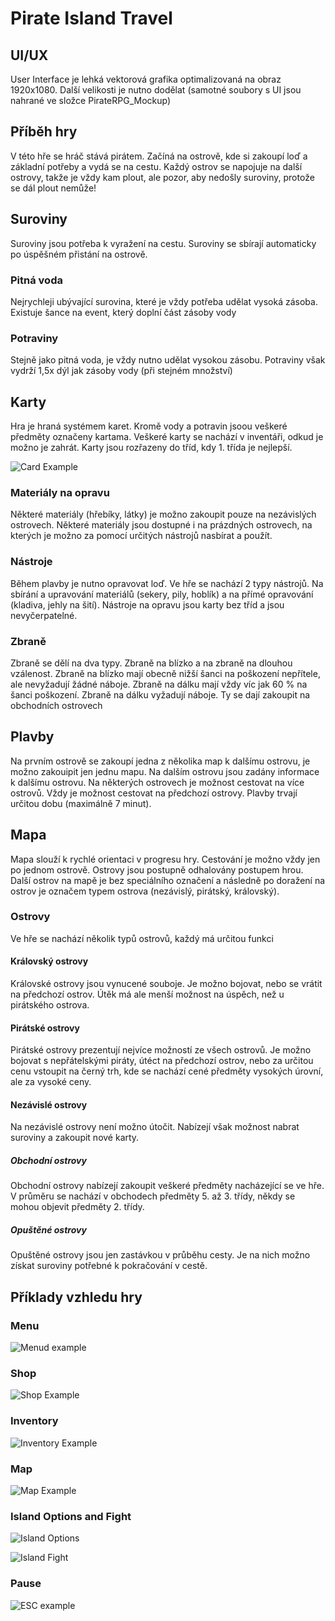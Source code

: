 # Pirate Island Travel

## UI/UX

User Interface je lehká vektorová grafika optimalizovaná na obraz 1920x1080. Další velikosti je nutno dodělat (samotné soubory s UI jsou nahrané ve složce PirateRPG_Mockup)

## Příběh hry

V této hře se hráč stává pirátem. Začíná na ostrově, kde si zakoupí loď a základní potřeby a vydá se na cestu. Každý ostrov se napojuje na další ostrovy, takže je vždy kam plout, ale pozor, aby nedošly suroviny, protože se dál plout nemůže!

## Suroviny

Suroviny jsou potřeba k vyražení na cestu. Suroviny se sbírají automaticky po úspěšném přistání na ostrově.

### Pitná voda
Nejrychleji ubývající surovina, které je vždy potřeba udělat vysoká zásoba. Existuje šance na event, který doplní část zásoby vody

### Potraviny
Stejně jako pitná voda, je vždy nutno udělat vysokou zásobu. Potraviny však vydrží 1,5x dýl jak zásoby vody (při stejném množství)

## Karty

Hra je hraná systémem karet. Kromě vody a potravin jsoou veškeré předměty označeny kartama. Veškeré karty se nachází v inventáři, odkud je možno je zahrát. Karty jsou rozřazeny do tříd, kdy 1. třída je nejlepší.

![Card Example](https://github.com/pslib-cz/2022l4web-app-mockup-FilipRoubinek/blob/9201648e04efdab777527bb0570fe29c6da068e1/PirateRPG_Mockup/Card_Mockup_1st_Rifle.svg)

### Materiály na opravu
Některé materiály (hřebíky, látky) je možno zakoupit pouze na nezávislých ostrovech. Některé materiály jsou dostupné i na prázdných ostrovech, na kterých je možno za pomocí určitých nástrojů nasbírat a použít.

### Nástroje
Během plavby je nutno opravovat loď. Ve hře se nachází 2 typy nástrojů. Na sbírání a upravování materiálů (sekery, pily, hoblík) a na přímé opravování (kladiva, jehly na šití). Nástroje na opravu jsou karty bez tříd a jsou nevyčerpatelné.

### Zbraně

Zbraně se dělí na dva typy. Zbraně na blízko a na zbraně na dlouhou vzálenost. Zbraně na blízko mají obecně nižší šanci na poškození nepřítele, ale nevyžadují žádné náboje. Zbraně na dálku mají vždy víc jak 60 % na šanci poškození. Zbraně na dálku vyžadují náboje. Ty se dají zakoupit na obchodních ostrovech

## Plavby
Na prvním ostrově se zakoupí jedna z několika map k dalšímu ostrovu, je možno zakouipit jen jednu mapu. Na dalším ostrovu jsou zadány informace k dalšímu ostrovu. Na některých ostrovech je možnost cestovat na více ostrovů. Vždy je možnost cestovat na předchozí ostrovy. Plavby trvají určitou dobu (maximálně 7 minut).

## Mapa
Mapa slouží k rychlé orientaci v progresu hry. Cestování je možno vždy jen po jednom ostrově. Ostrovy jsou postupně odhalovány postupem hrou. Další ostrov na mapě je bez speciálního označení a následně po doražení na ostrov je označem typem ostrova (nezávislý, pirátský, královský).

### Ostrovy

Ve hře se nachází několik typů ostrovů, každý má určitou funkci

#### Královský ostrovy

Královské ostrovy jsou vynucené souboje. Je možno bojovat, nebo se vrátit na předchozí ostrov. Útěk má ale menší možnost na úspěch, než u pirátského ostrova.

#### Pirátské ostrovy

Pirátské ostrovy prezentují nejvíce možností ze všech ostrovů. Je možno bojovat s nepřátelskými piráty, útéct na předchozí ostrov, nebo za určitou cenu vstoupit na černý trh, kde se nachází cené předměty vysokých úrovní, ale za vysoké ceny.

#### Nezávislé ostrovy

Na nezávislé ostrovy není možno útočit. Nabízejí však možnost nabrat suroviny a zakoupit nové karty.

##### Obchodní ostrovy

Obchodní ostrovy nabízejí zakoupit veškeré předměty nacházející se ve hře. V průměru se nachází v obchodech předměty 5. až 3. třídy, někdy se mohou objevit předměty 2. třídy.

##### Opuštěné ostrovy

Opuštěné ostrovy jsou jen zastávkou v průběhu cesty. Je na nich možno získat suroviny potřebné k pokračování v cestě.

## Příklady vzhledu hry

### Menu

![Menud example](https://github.com/pslib-cz/2022l4web-app-mockup-FilipRoubinek/blob/70a00e3d013d3eda9c3d389f73cff251aaece062/PirateRPG_Mockup/Menu.svg)

### Shop

![Shop Example](https://github.com/pslib-cz/2022l4web-app-mockup-FilipRoubinek/blob/9201648e04efdab777527bb0570fe29c6da068e1/Kompletace/Shop_Example.svg)

### Inventory

![Inventory Example](https://github.com/pslib-cz/2022l4web-app-mockup-FilipRoubinek/blob/9201648e04efdab777527bb0570fe29c6da068e1/Kompletace/Inventory_Example.svg)

### Map

![Map Example](https://github.com/pslib-cz/2022l4web-app-mockup-FilipRoubinek/blob/9201648e04efdab777527bb0570fe29c6da068e1/Kompletace/Map_Example.svg)

### Island Options and Fight

![Island Options](https://github.com/pslib-cz/2022l4web-app-mockup-FilipRoubinek/blob/9201648e04efdab777527bb0570fe29c6da068e1/Kompletace/Island_Option_Example.svg)

![Island Fight](https://github.com/pslib-cz/2022l4web-app-mockup-FilipRoubinek/blob/9201648e04efdab777527bb0570fe29c6da068e1/Kompletace/Fight_Example.svg)

### Pause

![ESC example](https://github.com/pslib-cz/2022l4web-app-mockup-FilipRoubinek/blob/9201648e04efdab777527bb0570fe29c6da068e1/Kompletace/ESC_Example.svg)
